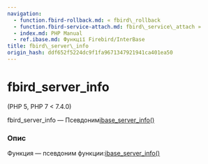 ```yaml
---
navigation:
  - function.fbird-rollback.md: « fbird\_rollback
  - function.fbird-service-attach.md: fbird\_service\_attach »
  - index.md: PHP Manual
  - ref.ibase.md: Функції Firebird/InterBase
title: fbird\_server\_info
origin_hash: ddf652f5224dc9f1fa9671347921941ca401ea50
---
```

# fbird\_server\_info

(PHP 5, PHP 7 < 7.4.0)

fbird\_server\_info — Псевдоним[ibase\_server\_info()](function.ibase-server-info.md)

### Опис

Функция — псевдоним функции:[ibase\_server\_info()](function.ibase-server-info.md)
